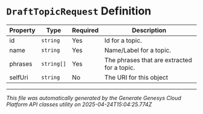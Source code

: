 # `DraftTopicRequest` Definition

| Property | Type | Required | Description |
|----------|------|----------|-------------|
| id | `string` | Yes | Id for a topic. |
| name | `string` | Yes | Name/Label for a topic. |
| phrases | `string[]` | Yes | The phrases that are extracted for a topic. |
| selfUri | `string` | No | The URI for this object |

---

*This file was automatically generated by the Generate Genesys Cloud Platform API classes utility on 2025-04-24T15:04:25.774Z*